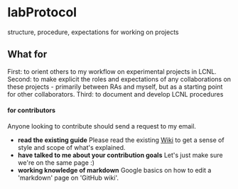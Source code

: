 # labProtocol
structure, procedure, expectations for working on projects

## What for
First: to orient others to my workflow on experimental projects in LCNL. Second: to make explicit the roles and expectations of any collaborations on these projects - primarily between RAs and myself, but as a starting point for other collaborators. Third: to document and develop LCNL procedures

#### for contributors
Anyone looking to contribute should send a request to my email.
* **read the existing guide** Please read the existing [Wiki](Wiki) to get a sense of style and scope of what's explained.
* **have talked to me about your contribution goals** Let's just make sure we're on the same page :)
* **working knowledge of markdown** Google basics on how to edit a 'markdown' page on 'GitHub wiki'.
